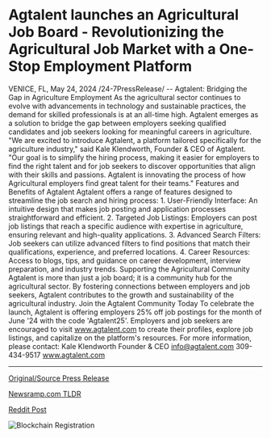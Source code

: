 # Agtalent launches an Agricultural Job Board - Revolutionizing the Agricultural Job Market with a One-Stop Employment Platform

VENICE, FL, May 24, 2024 /24-7PressRelease/ --   Agtalent: Bridging the Gap in Agriculture Employment  As the agricultural sector continues to evolve with advancements in technology and sustainable practices, the demand for skilled professionals is at an all-time high. Agtalent emerges as a solution to bridge the gap between employers seeking qualified candidates and job seekers looking for meaningful careers in agriculture.  "We are excited to introduce Agtalent, a platform tailored specifically for the agriculture industry," said Kale Klendworth, Founder & CEO of Agtalent. "Our goal is to simplify the hiring process, making it easier for employers to find the right talent and for job seekers to discover opportunities that align with their skills and passions. Agtalent is innovating the process of how Agricultural employers find great talent for their teams."  Features and Benefits of Agtalent Agtalent offers a range of features designed to streamline the job search and hiring process:  1. User-Friendly Interface: An intuitive design that makes job posting and application processes straightforward and efficient. 2. Targeted Job Listings: Employers can post job listings that reach a specific audience with expertise in agriculture, ensuring relevant and high-quality applications. 3. Advanced Search Filters: Job seekers can utilize advanced filters to find positions that match their qualifications, experience, and preferred locations. 4. Career Resources: Access to blogs, tips, and guidance on career development, interview preparation, and industry trends.  Supporting the Agricultural Community Agtalent is more than just a job board; it is a community hub for the agricultural sector. By fostering connections between employers and job seekers, Agtalent contributes to the growth and sustainability of the agricultural industry.  Join the Agtalent Community Today To celebrate the launch, Agtalent is offering employers 25% off job postings for the month of June '24 with the code 'Agtalent25'. Employers and job seekers are encouraged to visit www.agtalent.com to create their profiles, explore job listings, and capitalize on the platform's resources.  For more information, please contact:  Kale Klendworth Founder & CEO  info@agtalent.com 309-434-9517 www.agtalent.com 

---

[Original/Source Press Release](https://www.24-7pressrelease.com/press-release/511165/agtalent-launches-an-agricultural-job-board-revolutionizing-the-agricultural-job-market-with-a-one-stop-employment-platform)
                    

[Newsramp.com TLDR](None) 



[Reddit Post](https://www.reddit.com/r/newsramp/comments/1czewv5/agtalent_revolutionizing_agriculture_employment/) 



![Blockchain Registration](https://cdn.newsramp.app/24-7PressRelease/qrcode/245/24/roam45N6.webp)